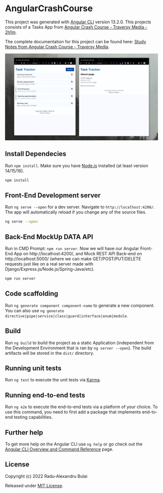 # AngularCrashCourse

This project was generated with [Angular CLI](https://github.com/angular/angular-cli) version 13.2.0. This projects consists of a Tasks App from [Angular Crash Course - Traversy Media - 2h1m](https://www.youtube.com/watch?v=3dHNOWTI7H8).

The complete documentation for this project can be found here: [Study Notes from Angular Crash Course - Traversy Media](https://github.com/radualexandrub/Study/blob/master/Angular/README.md).

![Angular Crash Course App Demo Screenshot](./Angular-Crash-Course-App-Demo.jpg)

## Install Dependecies

Run `npm install`. Make sure you have [Node.js](https://nodejs.org/en/download/) installed (at least version 14/15/16).

```bash
npm install
```

## Front-End Development server

Run `ng serve --open` for a dev server. Navigate to `http://localhost:4200/`. The app will automatically reload if you change any of the source files.

```bash
ng serve --open
```

## Back-End MockUp DATA API

Run in CMD Prompt: `npm run server`. Now we will have our Angular Front-End App on http://localhost:4200/, and Mock REST API Back-end on http://localhost:5000/ (where we can make GET/POST/PUT/DELETE requests just like on a real server made with Django/Express.js/Node.js/Spring-Java/etc).

```bash
npm run server
```

## Code scaffolding

Run `ng generate component component-name` to generate a new component. You can also use `ng generate directive|pipe|service|class|guard|interface|enum|module`.

## Build

Run `ng build` to build the project as a static Application (independent from the Development Environment that is ran by `ng server --open`). The build artifacts will be stored in the `dist/` directory.

## Running unit tests

Run `ng test` to execute the unit tests via [Karma](https://karma-runner.github.io).

## Running end-to-end tests

Run `ng e2e` to execute the end-to-end tests via a platform of your choice. To use this command, you need to first add a package that implements end-to-end testing capabilities.

## Further help

To get more help on the Angular CLI use `ng help` or go check out the [Angular CLI Overview and Command Reference](https://angular.io/cli) page.

## License

Copyright (c) 2022 Radu-Alexandru Bulai

Released under [MIT License](./LICENSE.md).

